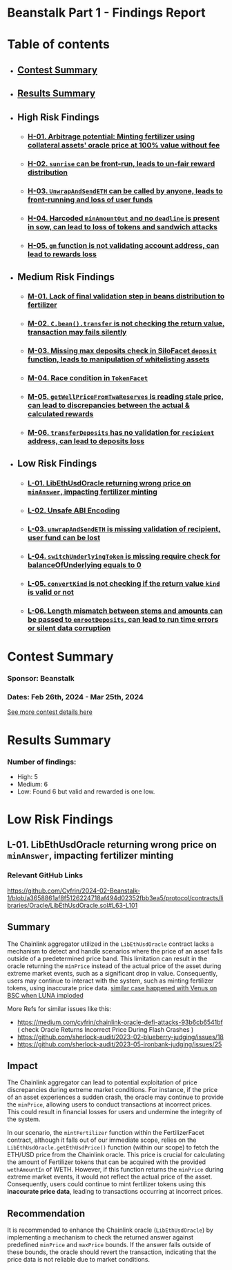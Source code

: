 # Beanstalk Part 1 - Findings Report

# Table of contents
- ## [Contest Summary](#contest-summary)
- ## [Results Summary](#results-summary)
- ## High Risk Findings
    - ### [H-01. Arbitrage potential: Minting fertilizer using collateral assets' oracle price at 100% value without fee](#H-01)
    - ### [H-02. `sunrise` can be front-run, leads to un-fair reward distribution](#H-02)
    - ### [H-03. `UnwrapAndSendETH` can be called by anyone, leads to front-running and loss of user funds](#H-03)
    - ### [H-04. Harcoded `minAmountOut` and no `deadline` is present in sow, can lead to loss of tokens and sandwich attacks](#H-04)
    - ### [H-05. `gm` function is not validating account address, can lead to rewards loss](#H-05)
- ## Medium Risk Findings
    - ### [M-01. Lack of final validation step in beans distribution to fertilizer](#M-01)
    - ### [M-02. `C.bean().transfer` is not checking the return value, transaction may fails silently](#M-02)
    - ### [M-03. Missing max deposits check in SiloFacet `deposit` function, leads to manipulation of whitelisting assets](#M-03)
    - ### [M-04. Race condition in `TokenFacet`](#M-04)
    - ### [M-05. `getWellPriceFromTwaReserves` is reading stale price, can lead to discrepancies between the actual & calculated rewards](#M-05)
    - ### [M-06. `transferDeposits` has no validation for `recipient` address, can lead to deposits loss](#M-06)
- ## Low Risk Findings
    - ### [L-01. LibEthUsdOracle returning wrong price on `minAnswer`, impacting fertilizer minting](#L-01)
    - ### [L-02. Unsafe ABI Encoding](#L-02)
    - ### [L-03. `unwrapAndSendETH` is missing validation of recipient, user fund can be lost](#L-03)
    - ### [L-04. `switchUnderlyingToken` is missing require check for balanceOfUnderlying equals to 0](#L-04)
    - ### [L-05. `convertKind` is not checking if the return value `kind` is valid or not](#L-05)
    - ### [L-06. Length mismatch between stems and amounts can be passed to `enrootDeposits`,  can lead to run time errors or silent data corruption](#L-06)


# <a id='contest-summary'></a>Contest Summary

### Sponsor: Beanstalk

### Dates: Feb 26th, 2024 - Mar 25th, 2024

[See more contest details here](https://www.codehawks.com/contests/clsxlpte900074r5et7x6kh96)

# <a id='results-summary'></a>Results Summary

### Number of findings:
   - High: 5
   - Medium: 6
   - Low: Found 6 but valid and rewarded is one low.


# Low Risk Findings

## <a id='L-01'></a>L-01. LibEthUsdOracle returning wrong price on `minAnswer`, impacting fertilizer minting            

### Relevant GitHub Links
	
https://github.com/Cyfrin/2024-02-Beanstalk-1/blob/a3658861af8f5126224718af494d02352fbb3ea5/protocol/contracts/libraries/Oracle/LibEthUsdOracle.sol#L63-L101

## Summary
The Chainlink aggregator utilized in the `LibEthUsdOracle` contract lacks a mechanism to detect and handle scenarios where the price of an asset falls outside of a predetermined price band. This limitation can result in the oracle returning the `minPrice` instead of the actual price of the asset during extreme market events, such as a significant drop in value. Consequently, users may continue to interact with the system, such as minting fertilizer tokens, using inaccurate price data. <a href="https://rekt.news/venus-blizz-rekt/" target="_blank"> similar case happened with Venus on BSC when LUNA imploded </a>

More Refs for similar issues like this:
- https://medium.com/cyfrin/chainlink-oracle-defi-attacks-93b6cb6541bf ( check Oracle Returns Incorrect Price During Flash Crashes )
- https://github.com/sherlock-audit/2023-02-blueberry-judging/issues/18
- https://github.com/sherlock-audit/2023-05-ironbank-judging/issues/25

## Impact

The Chainlink aggregator can lead to potential exploitation of price discrepancies during extreme market conditions. For instance, if the price of an asset experiences a sudden crash, the oracle may continue to provide the `minPrice`, allowing users to conduct transactions at incorrect prices. This could result in financial losses for users and undermine the integrity of the system.

In our scenario, the `mintFertilizer` function within the FertilizerFacet contract, although it falls out of our immediate scope, relies on the `LibEthUsdOracle.getEthUsdPrice()` function (within our scope) to fetch the ETH/USD price from the Chainlink oracle. This price is crucial for calculating the amount of Fertilizer tokens that can be acquired with the provided `wethAmountIn` of WETH. However, if this function returns the `minPrice` during extreme market events, it would not reflect the actual price of the asset. Consequently, users could continue to mint fertilizer tokens using this **inaccurate price data**, leading to transactions occurring at incorrect prices.

## Recommendation
It is recommended to enhance the Chainlink oracle (`LibEthUsdOracle`) by implementing a mechanism to check the returned answer against predefined `minPrice` and `maxPrice` bounds. If the answer falls outside of these bounds, the oracle should revert the transaction, indicating that the price data is not reliable due to market conditions.


